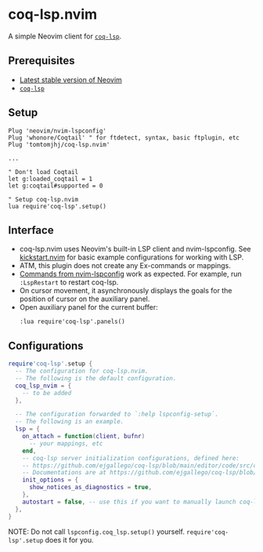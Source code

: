 # coq-lsp.nvim
A simple Neovim client for [`coq-lsp`](https://github.com/ejgallego/coq-lsp/).

## Prerequisites
* [Latest stable version of Neovim](https://github.com/neovim/neovim/releases/tag/stable)
* [`coq-lsp`](https://github.com/ejgallego/coq-lsp/#%EF%B8%8F-installation)

## Setup
```vim
Plug 'neovim/nvim-lspconfig'
Plug 'whonore/Coqtail' " for ftdetect, syntax, basic ftplugin, etc
Plug 'tomtomjhj/coq-lsp.nvim'

...

" Don't load Coqtail
let g:loaded_coqtail = 1
let g:coqtail#supported = 0

" Setup coq-lsp.nvim
lua require'coq-lsp'.setup()
```

## Interface
* coq-lsp.nvim uses Neovim's built-in LSP client and nvim-lspconfig.
  See [kickstart.nvim](https://github.com/nvim-lua/kickstart.nvim/)
  for basic example configurations for working with LSP.
* ATM, this plugin does not create any Ex-commands or mappings.
* [Commands from nvim-lspconfig](https://github.com/neovim/nvim-lspconfig#commands)
  work as expected.
  For example, run `:LspRestart` to restart coq-lsp.
* On cursor movement, it asynchronously displays the goals for the position of cursor on the auxiliary panel.
* Open auxiliary panel for the current buffer:
  ```vim
  :lua require'coq-lsp'.panels()
  ```

## Configurations

```lua
require'coq-lsp'.setup {
  -- The configuration for coq-lsp.nvim.
  -- The following is the default configuration.
  coq_lsp_nvim = {
    -- to be added
  },

  -- The configuration forwarded to `:help lspconfig-setup`.
  -- The following is an example.
  lsp = {
    on_attach = function(client, bufnr)
      -- your mappings, etc
    end,
    -- coq-lsp server initialization configurations, defined here:
    -- https://github.com/ejgallego/coq-lsp/blob/main/editor/code/src/config.ts#L3
    -- Documentations are at https://github.com/ejgallego/coq-lsp/blob/main/editor/code/package.json.
    init_options = {
      show_notices_as_diagnostics = true,
    },
    autostart = false, -- use this if you want to manually launch coq-lsp with :LspStart.
  },
}
```

NOTE:
Do not call `lspconfig.coq_lsp.setup()` yourself.
`require'coq-lsp'.setup` does it for you.
